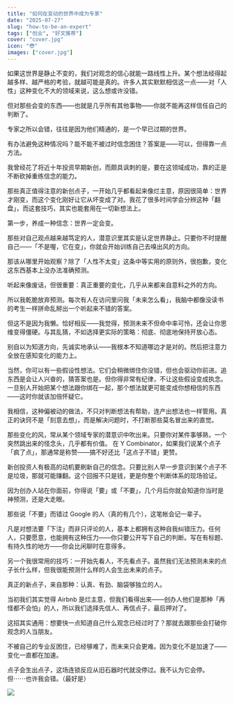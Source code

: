 ```yaml
---
title: "如何在变动的世界中成为专家"
date: "2025-07-27"
slug: "how-to-be-an-expert"
tags: ["创业", "好文推荐"]
cover: "cover.jpg"
icon: "😎"
images: ["cover.jpg"]
---
```

如果这世界是静止不变的，我们对观念的信心就能一路线性上升。某个想法经得起越多样、越严格的考验，就越可能是真的。许多人其实默默相信这一点——对「人性」这种变化不大的领域来说，这么想或许没错。



但对那些会变的东西——也就是几乎所有其他事物——你就不能再这样信任自己的判断了。



专家之所以会错，往往是因为他们精通的，是一个早已过期的世界。



有办法避免这种情况吗？能不能不被过时信念困住？答案是——可以，但得靠一点方法。



我曾经花了将近十年投资早期新创，而颇具讽刺的是，要在这领域成功，靠的正是不断砍掉重练信念的能力。



那些真正值得注意的新创点子，一开始几乎都看起来像烂主意，原因很简单：世界才刚变，而这个变化刚好让它从坏变成了对。我花了很多时间学会分辨这种「翻盘」，而这套技巧，其实也能套用在一切新想法上。



第一步，养成一种信念：世界一定会变。



那些对自己观点越来越笃定的人，潜意识里其实是认定世界静止。只要你不时提醒自己——「不是喔，它在变」，你就会开始训练自己去嗅出风的方向。



那该从哪里开始观察？除了「人性不太变」这条中等实用的原则外，很抱歉，变化这东西基本上没办法准确预测。



听起来像废话，但很重要：真正重要的变化，几乎从来都来自意料之外的方向。



所以我乾脆放弃预测。每次有人在访问里问我「未来怎么看」，我脑中都像没读书的考生一样拼命乱掰出一个听起来不错的答案。



但这不是因为我懒。恰好相反——我觉得，预测未来不但命中率可怜，还会让你思维变得僵硬。与其乱猜，不如选择更实际的策略：彻底、彻底地保持开放心态。



别自以为知道方向，先诚实地承认——我根本不知道哪边才是对的。然后把注意力全放在感知变化的能力上。



当然，你可以有一些假设性想法。它们会稍微绑住你没错，但也会驱动你前进。追东西是会让人兴奋的，猜答案也是。但你得非常有纪律，不让这些假设变成执念。
一旦别人开始把某个想法跟你绑在一起，那个想法就更可能变成你想相信的东西——这时你就该加倍怀疑它。



我相信，这种偏被动的做法，不只对判断想法有帮助，连产出想法也一样管用。真正的诀窍不是「刻意去想」，而是解决问题时，不打断那些莫名冒出来的直觉。



那些变化的风，常从某个领域专家的潜意识中吹出来。只要你对某件事够熟，一个突然跳出来的怪念头，几乎都有价值。
在 Y Combinator，如果我们说某个点子「疯了点」，那通常是称赞——搞不好还比「这点子不错」更赞。



新创投资人有极高的动机要刷新自己的信念。只要比别人早一步意识到某个点子不是垃圾，那就可能赚翻。这个回报不只是钱，更是你整个判断体系的现场验证。



因为创办人站在你面前，你得说「要」或「不要」，几个月后你就会知道你当时是神预测，还是大走眼。



那些说「不要」而错过 Google 的人（真的有几个），这笔帐会记一辈子。



凡是对想法要「下注」而非只评论的人，基本上都拥有这种自我纠错压力。任何人，只要愿意，也能拥有这种压力——你只要公开写下自己的判断。写在有标题、有持久性的地方——你会比闲聊时在意得多。



另一个我很常用的技巧：一开始先看人，不先看点子。虽然我们无法预测未来的点子长什么样，但我很能预测什么样的人会生出未来的点子。



真正的新点子，来自那种：认真、有劲、脑袋够独立的人。



当初我们其实觉得 Airbnb 是烂主意，但我们看得出来——创办人他们是那种「再怪都不会怕」的人，所以我们选择先信人、再信点子，最后押对了。



这招其实通用：想要快一点知道自己什么观念已经过时了？那就去跟那些会打破你观念的人当朋友。



不被自己的专业反困住，已经够难了，而未来只会更难。因为变化不是加速了——变化一直都在加速。



点子会生出点子，这场连锁反应从旧石器时代就没停过。我不认为它会停。
但⋯⋯也许我会错。（最好是）




![](https://prod-files-secure.s3.us-west-2.amazonaws.com/112d0858-5090-4d34-a606-b75eb8d65fd2/46476355-9cf3-4e99-9b7a-3531bc426380/1000202064.png?X-Amz-Algorithm=AWS4-HMAC-SHA256&X-Amz-Content-Sha256=UNSIGNED-PAYLOAD&X-Amz-Credential=ASIAZI2LB4666FKGO4XE%2F20250801%2Fus-west-2%2Fs3%2Faws4_request&X-Amz-Date=20250801T113151Z&X-Amz-Expires=3600&X-Amz-Security-Token=IQoJb3JpZ2luX2VjEMT%2F%2F%2F%2F%2F%2F%2F%2F%2F%2FwEaCXVzLXdlc3QtMiJGMEQCIBcR4Qm3V6JbsQd1USvrVJ6MybPpg%2Brb17uDZU2ntGQ0AiBrY0iDIlY0XgrJmzut1YL1ZyxT00Yk3W6ri4l41LMsQiqIBAjt%2F%2F%2F%2F%2F%2F%2F%2F%2F%2F8BEAAaDDYzNzQyMzE4MzgwNSIMsfEAwiQVftTwBk9XKtwDqUot1vs%2BgX0%2BULr68WUlxprwewqB2zzaDB1mavgLgJcRK7dtaV%2FEwfbD7b%2BuIkXL8TC09DE07eb3sy0jDlq%2B9AQ6w9%2Bimc27MofEF0%2FBSD2i4t8sEosPI8WY1IyQuG3s2ujHKuIIBnTYRXrNnd9TiztY7ngEbc%2FnnL4fhm81sq33qH1wZXXZ%2BDvOunINpXPibfDORYbtTkdr60r9VBWqmpeo99zyoMYH2NA2zeBAAJfVjTuaGDLSFkqd8WEZNSQN%2B1Bafi4oet5exv2OpqFuf3eOSR9%2By4ICknwWWLzmUFHcAJk1xsb7%2BqJKqUxxIPX6%2Bk%2BbtnMtNfpILwhDYNNdH6ze8SPjhlMzxCCa3CVV8%2FGL1elrypz9s%2BfREQUfr7ejuAO65TKaDOigg7n6uZrupTO%2Fyg3zloNkVHQAuEMRgphw9ByHLjtYV9o5bal9HJmoA%2B68NLDY7LekdF3TMJiSdWk6bX8RzZ5dt1CHZIfJvjTa66xxgm3XY2y%2F9PGEDrspiO5epP5UHap6EHW1iV0N1xB21MJc3UDYC57AF9skwJQB8iQAEsaOUfKpOnKFu%2Bm1H7KlndRF6XPSo9aXiNbwSPHV9UpAyoWxInxkbKNHn4RGMqJqB8kgWc4uIhowlsmyxAY6pgFvydCZyUdB%2BZad9%2BqdOGvRiCtDyexAEe0lr9qCiJiQKxs%2BVTNGSV5DCJ63nLfd5e7jiNVxneUuPj0t4Qvq%2FJgb9N5RdDP2CrVYF%2FvItWTszvlEjJ1HuTqHWOfODCgyf1P01qvm2svWnXYMFGFoqvbEHjE%2B4GlXWkB3lz%2Be8cHYSTlpAR4ovEkskzaa5y2dxZGF2EHB3fNsW49UgS4VsmkKUt2A%2Fx19&X-Amz-Signature=28dcabfaca4bc65a75e3fcf574bb032289aa068fdb8d2934d1b53c47841667a4&X-Amz-SignedHeaders=host&x-amz-checksum-mode=ENABLED&x-id=GetObject)

